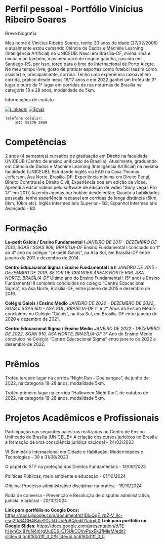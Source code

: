 # **Perfil pessoal - Portfólio Vinícius Ribeiro Soares**

Breve biografia:

  Meu nome é Vinícius Ribeiro Soares, tenho 20 anos de idade (27/02/2005) e atualmente estou cursando Ciência de Dados e Machine Learning (Inteligência Artificial) no UNICEUB. Nasci em Brasília-DF, minha irmã e minha mãe também, mas meu pai é de origem gaúcha, nascido em Santiago-RS, por isso, torço para o time do Internacional de Porto Alegre. 
No meu tempo livre, gosto de praticar esportes como futebol (assim como assistir) e, principalmente, corrida. Tenho uma experiência razoável em corrida, pratico desde meus 16/17 anos e em 2022 ganhei um troféu de 3° lugar e outro de 1° lugar em corridas de rua noturnas de Brasília na categoria 18 a 28 anos, modalidade de 5km.

Informações de contato

[![LinkedIn](https://img.shields.io/badge/LinkedIn-blue?style=for-the-badge&logo=linkedin)](https://www.linkedin.com/in/vin%C3%ADcius-soares-b60616352/)
[![Email](https://img.shields.io/badge/Gmail-white?style=for-the-badge&logo=gmail)](mailto:vini.ribeiro.soares@gmail.com)

 	Telefone celular:
		(61) 98278-2069

# Competências

2 anos (4 semestres) cursados de graduação em Direito na faculdade UNICEUB (Centro de ensino unificado de Brasília); 
Atualmente, graduando em Ciência de Dados e Machine Learning (Inteligência Artificial) na mesma faculdade (UNICEUB); 
Estudando inglês via EAD na Casa Thomas Jefferson, Asa Norte, Brasília-DF;
Experiência mínima em Direito Penal, Direito Contratual e Direito Civil;
Experiência boa em edição de vídeo. Aprendi a editar vídeos pelo software de edição de vídeo “Sony vegas Pro 17” em 2017, fazendo apenas por hobbie desde então;
Quanto a habilidades pessoais, tenho experiência razoável em corridas de longa distância (5km, 8km, 10km etc). 
Inglês Intermediário Superior - B2;
Espanhol Intermediário Avançado - B2.

# Formação

**Le-petit Galois / Ensino Fundamental I**
*JANEIRO DE 2011 - DEZEMBRO DE 2014, SGAS I SGAS 908, BRASÍLIA-DF*
Ensino Fundamental I concluído do 1° ao 4° ano no colégio “Le-petit Galois”, na Asa Sul, em Brasília-DF entre janeiro de 2011 e dezembro de 2014.

**Centro Educacional Sigma / Ensino Fundamental I e II**
*JANEIRO DE 2015 - DEZEMBRO DE 2019,  SETOR DE GRANDES ÁREAS NORTE 606, ASA NORTE, BRASÍLIA-DF*
Último ano do Ensino Fundamental I (5° ano) e Ensino Fundamental II completo concluídos no colégio “Centro Educacional Sigma”, na Asa Norte, Brasília-DF,  entre janeiro de 2015 e dezembro de 2019.

**Colégio Galois / Ensino Médio**
*JANEIRO DE 2020 - DEZEMBRO DE 2022,, SGAS II SGAS 601 - ASA SUL, BRASÍLIA-DF*
1° e 2° Anos do Ensino Médio concluídos no Colégio “Galois”, na Asa Sul, em Brasília-DF entre janeiro de 2020 e dezembro de 2021.

**Centro Educacional Sigma / Ensino Médio**
*JANEIRO DE 2022 - DEZEMBRO DE 2022,  SGAN 910, ASA NORTE, BRASÍLIA-DF*
3° Ano do Ensino Médio concluído no Colégio “Centro Educacional Sigma” entre janeiro de 2022 e dezembro de 2022.

# Prêmios

Troféu terceiro lugar na corrida “Night Run - Doe sangue”, de junho de 2022, na categoria 18-28 anos, modalidade 5km.

Troféu primeiro lugar na corrida “Halloween Night Run”, de outubro de 2022, na categoria 18-28 anos, modalidade 5km.

# Projetos Acadêmicos e Profissionais

Participação nas seguintes palestras realizadas no Centro de Ensino Unificado de Brasília (UNICEUB):
A criação dos cursos jurídicos no Brasil e a formação de uma consciência jurídica nacional - 24/03/2023

VI Seminário Internacional em Cidade e Habitação: Modernidades e Tecnologias - 30 e 31/08/2023

O papel do STF na proteção dos Direitos Fundamentais - 13/09/2023

Políticas Públicas, meio ambiente e educação - 01/10/2024

Oficina: Processo administrativo disciplinar na prática - 19/10/2024

Roda de conversa - Prevenção e Resolução de disputas administrativa, judicial e arbitral - 20/10/2024

**Link para portfólio no Google Docs:** https://docs.google.com/document/d/1DluQqE_rpZ-V_jIc-esq2fk84GH4BaIeYDUkUUbPp9Q/edit?tab=t.0
**Link para portfólio no Google Slides:** https://docs.google.com/presentation/d/1E-hHyhCxj8YuN4nHgUu6D6-C15UkCOVvPuxEk3fMleM/edit?slide=id.gc6f80d1ff_0_0#slide=id.gc6f80d1ff_0_0
